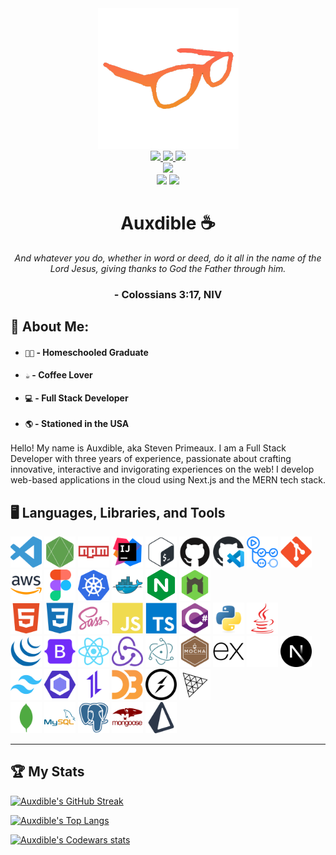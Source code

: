 <div id="header" align="center">
  <img src="./assets/ICON.png" width=225/>
  <div id="socials">
    <a href="https://www.youtube.com/channel/UCOE_IxVOdNtejqGqmrdRWZA">
      <img src="https://img.shields.io/badge/YouTube-FF0000?style=for-the-badge&logo=YouTube&logoColor=white"/>
    </a>
    <a href="https://www.reddit.com/user/Auxdible">
      <img src="https://img.shields.io/badge/Reddit-FF5700?style=for-the-badge&logo=Reddit&logoColor=white"/>
    </a>
    <a href="https://discord.gg/tnsFW9CQEn">
      <img src="https://img.shields.io/badge/Auxdibot%20Discord-7289DA?style=for-the-badge&logo=discord&logoColor=white"/>
    </a>
  </div>
  <div id="portfolio">
    <a href="https://auxdible.me">
      <img src="https://img.shields.io/badge/Portfolio%20Site-ee884b?style=for-the-badge&logoColor=white"/>
    </a>
  </div>
  <div id="main-stats">
      <img src="https://komarev.com/ghpvc/?username=Auxdible&style=for-the-badge&color=ffa800"/>
      <img src="https://img.shields.io/badge/dynamic/json?style=for-the-badge&labelColor=black&color=%23ffa116&label=Ranking&query=ranking&url=https%3A%2F%2Fleetcode-badge.vercel.app%2Fapi%2Fusers%2FAuxdible&logo=leetcode&logoColor=yellow"/>
  </div>
  <h1 id="welcome">
    Auxdible ☕
    
  </h1>
</div>
<p id="quote" align="center"><i>And whatever you do, whether in word or deed, do it all in the name of the Lord Jesus, giving thanks to God the Father through him.</i><h3 align="center">- Colossians 3:17, NIV</h3></p>

## 👋 About Me:

* #### `🧑‍🎓` - Homeschooled Graduate
  
* #### `☕` - Coffee Lover

* #### `💻` - Full Stack Developer

* #### `🌎` - Stationed in the USA

Hello! My name is Auxdible, aka Steven Primeaux. I am a Full Stack Developer with three years of experience, passionate about crafting innovative, interactive and invigorating experiences on the web! I develop web-based applications in the cloud using Next.js and the MERN tech stack. 



## 🖥️ Languages, Libraries, and Tools

<div id="languages-and-tools">
  <div id="tools">
    <img src="https://github.com/devicons/devicon/blob/master/icons/vscode/vscode-plain.svg" width=50/>
    <img src="https://github.com/devicons/devicon/blob/master/icons/nodejs/nodejs-plain.svg" width=50 />
    <img src="https://github.com/devicons/devicon/blob/master/icons/npm/npm-original-wordmark.svg" width=50 />
    <img src="https://github.com/devicons/devicon/blob/master/icons/intellij/intellij-original.svg" width=50/>
    <img src="https://github.com/devicons/devicon/blob/master/icons/bash/bash-plain.svg" width=50/>
    <img src="https://github.com/devicons/devicon/blob/master/icons/github/github-original.svg" width=50/>
    <img src="https://github.com/devicons/devicon/blob/master/icons/githubcodespaces/githubcodespaces-original.svg" width=50/>
    <img src="https://github.com/devicons/devicon/blob/master/icons/githubactions/githubactions-original.svg" width=50/>
    <img src="https://github.com/devicons/devicon/blob/master/icons/git/git-original.svg" width=50/>
    <img src="https://github.com/devicons/devicon/blob/master/icons/amazonwebservices/amazonwebservices-original-wordmark.svg" width=50 />
    <img src="https://github.com/devicons/devicon/blob/master/icons/figma/figma-original.svg" width=50 />
    <img src="https://github.com/devicons/devicon/blob/master/icons/kubernetes/kubernetes-original.svg" width=50/>
    <img src="https://github.com/devicons/devicon/blob/master/icons/docker/docker-original.svg" width=50/>
    <img src="https://github.com/devicons/devicon/blob/master/icons/nginx/nginx-original.svg" width=50/>
    <img src="https://github.com/devicons/devicon/blob/master/icons/nodemon/nodemon-original.svg" width=50 />
    
  </div>
  <div id="languages">
    <img src="https://github.com/devicons/devicon/blob/master/icons/html5/html5-plain.svg" width=50/>
    <img src="https://github.com/devicons/devicon/blob/master/icons/css3/css3-plain.svg" width=50/>
        <img src="https://github.com/devicons/devicon/blob/master/icons/sass/sass-original.svg" width=50 />
    <img src="https://github.com/devicons/devicon/blob/master/icons/javascript/javascript-plain.svg" width=50/>
        <img src="https://github.com/devicons/devicon/blob/master/icons/typescript/typescript-plain.svg" width=50 />
    <img src="https://github.com/devicons/devicon/blob/master/icons/csharp/csharp-original.svg" width=50 />
    <img src="https://github.com/devicons/devicon/blob/master/icons/python/python-original.svg" width=50 />
    <img src="https://github.com/devicons/devicon/blob/master/icons/java/java-plain.svg" width=50 />
  </div>
  <div id="libraries">
    <img src="https://github.com/devicons/devicon/blob/master/icons/jquery/jquery-original.svg" width=50 />
    <img src="https://github.com/devicons/devicon/blob/master/icons/bootstrap/bootstrap-plain.svg" width=50/>
    <img src="https://github.com/devicons/devicon/blob/master/icons/react/react-original.svg" width=50/>
    <img src="https://github.com/devicons/devicon/blob/master/icons/redux/redux-original.svg" width=50/>
    <img src="https://github.com/devicons/devicon/blob/master/icons/electron/electron-original.svg" width=50/>
    <img src="https://github.com/devicons/devicon/blob/master/icons/mocha/mocha-plain.svg" width=50/> 
    <img src="https://github.com/devicons/devicon/blob/master/icons/express/express-original.svg" width=50/>
    <img src="https://github.com/devicons/devicon/blob/master/icons/discordjs/discordjs-plain.svg" width=50/>
    <img src="https://github.com/devicons/devicon/blob/master/icons/nextjs/nextjs-original.svg" width=50 />
    <img src="https://github.com/devicons/devicon/blob/master/icons/tailwindcss/tailwindcss-original.svg" width=50 />
    <img src="https://github.com/devicons/devicon/blob/master/icons/eslint/eslint-original.svg" width=50 />
    <img src="https://github.com/devicons/devicon/blob/master/icons/axios/axios-plain.svg" width=50 />
    <img src="https://github.com/devicons/devicon/blob/master/icons/d3js/d3js-plain.svg" width=50 />
    <img src="https://github.com/devicons/devicon/blob/master/icons/socketio/socketio-original.svg" width=50 />
    <img src="https://github.com/devicons/devicon/blob/master/icons/threejs/threejs-original.svg" width=50 />
  </div>
  <div id="databases">
    <img src="https://github.com/devicons/devicon/blob/master/icons/mongodb/mongodb-plain.svg" width=50/>
    <img src="https://github.com/devicons/devicon/blob/master/icons/mysql/mysql-original-wordmark.svg" width=50/>
    <img src="https://github.com/devicons/devicon/blob/master/icons/postgresql/postgresql-plain.svg" width=50/>
    <img src="https://github.com/devicons/devicon/blob/master/icons/mongoose/mongoose-original-wordmark.svg" width=50 />
    <img src="https://github.com/devicons/devicon/blob/master/icons/prisma/prisma-original.svg" width=50 />
  </div>
</div>

---

## 🏆 My Stats

[![Auxdible's GitHub Streak](http://github-readme-streak-stats.herokuapp.com?user=Auxdible&theme=dark&background=000000)](https://git.io/streak-stats)

[![Auxdible's Top Langs](https://github-readme-stats.vercel.app/api/top-langs/?username=Auxdible&layout=compact&theme=vision-friendly-dark)](https://github.com/anuraghazra/github-readme-stats)

[![Auxdible's Codewars stats](https://www.codewars.com/users/Auxdible/badges/large)](https://www.codewars.com/users/Auxdible)



